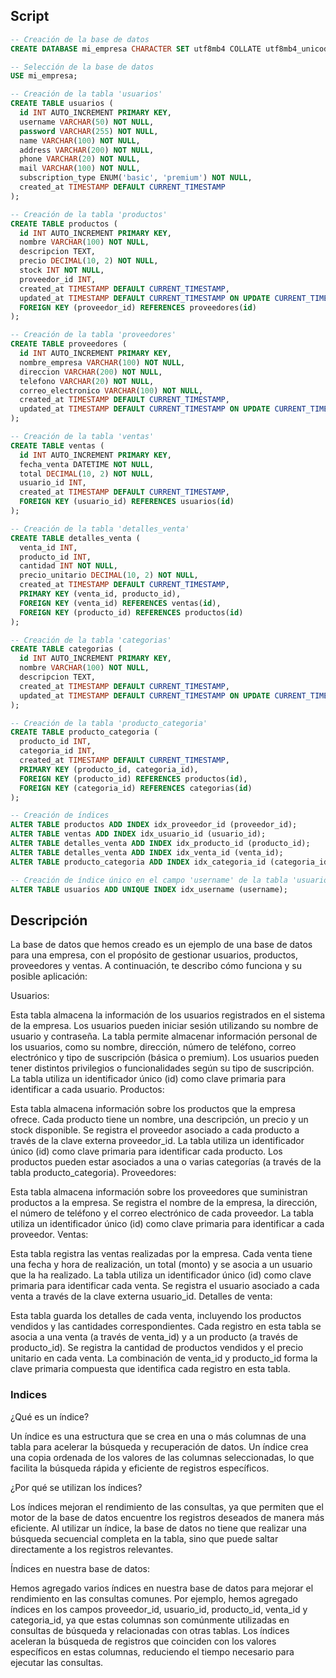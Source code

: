 

## Script

````sql
-- Creación de la base de datos
CREATE DATABASE mi_empresa CHARACTER SET utf8mb4 COLLATE utf8mb4_unicode_ci;

-- Selección de la base de datos
USE mi_empresa;

-- Creación de la tabla 'usuarios'
CREATE TABLE usuarios (
  id INT AUTO_INCREMENT PRIMARY KEY,
  username VARCHAR(50) NOT NULL,
  password VARCHAR(255) NOT NULL,
  name VARCHAR(100) NOT NULL,
  address VARCHAR(200) NOT NULL,
  phone VARCHAR(20) NOT NULL,
  mail VARCHAR(100) NOT NULL,
  subscription_type ENUM('basic', 'premium') NOT NULL,
  created_at TIMESTAMP DEFAULT CURRENT_TIMESTAMP
);

-- Creación de la tabla 'productos'
CREATE TABLE productos (
  id INT AUTO_INCREMENT PRIMARY KEY,
  nombre VARCHAR(100) NOT NULL,
  descripcion TEXT,
  precio DECIMAL(10, 2) NOT NULL,
  stock INT NOT NULL,
  proveedor_id INT,
  created_at TIMESTAMP DEFAULT CURRENT_TIMESTAMP,
  updated_at TIMESTAMP DEFAULT CURRENT_TIMESTAMP ON UPDATE CURRENT_TIMESTAMP,
  FOREIGN KEY (proveedor_id) REFERENCES proveedores(id)
);

-- Creación de la tabla 'proveedores'
CREATE TABLE proveedores (
  id INT AUTO_INCREMENT PRIMARY KEY,
  nombre_empresa VARCHAR(100) NOT NULL,
  direccion VARCHAR(200) NOT NULL,
  telefono VARCHAR(20) NOT NULL,
  correo_electronico VARCHAR(100) NOT NULL,
  created_at TIMESTAMP DEFAULT CURRENT_TIMESTAMP,
  updated_at TIMESTAMP DEFAULT CURRENT_TIMESTAMP ON UPDATE CURRENT_TIMESTAMP
);

-- Creación de la tabla 'ventas'
CREATE TABLE ventas (
  id INT AUTO_INCREMENT PRIMARY KEY,
  fecha_venta DATETIME NOT NULL,
  total DECIMAL(10, 2) NOT NULL,
  usuario_id INT,
  created_at TIMESTAMP DEFAULT CURRENT_TIMESTAMP,
  FOREIGN KEY (usuario_id) REFERENCES usuarios(id)
);

-- Creación de la tabla 'detalles_venta'
CREATE TABLE detalles_venta (
  venta_id INT,
  producto_id INT,
  cantidad INT NOT NULL,
  precio_unitario DECIMAL(10, 2) NOT NULL,
  created_at TIMESTAMP DEFAULT CURRENT_TIMESTAMP,
  PRIMARY KEY (venta_id, producto_id),
  FOREIGN KEY (venta_id) REFERENCES ventas(id),
  FOREIGN KEY (producto_id) REFERENCES productos(id)
);

-- Creación de la tabla 'categorias'
CREATE TABLE categorias (
  id INT AUTO_INCREMENT PRIMARY KEY,
  nombre VARCHAR(100) NOT NULL,
  descripcion TEXT,
  created_at TIMESTAMP DEFAULT CURRENT_TIMESTAMP,
  updated_at TIMESTAMP DEFAULT CURRENT_TIMESTAMP ON UPDATE CURRENT_TIMESTAMP
);

-- Creación de la tabla 'producto_categoria'
CREATE TABLE producto_categoria (
  producto_id INT,
  categoria_id INT,
  created_at TIMESTAMP DEFAULT CURRENT_TIMESTAMP,
  PRIMARY KEY (producto_id, categoria_id),
  FOREIGN KEY (producto_id) REFERENCES productos(id),
  FOREIGN KEY (categoria_id) REFERENCES categorias(id)
);

-- Creación de índices
ALTER TABLE productos ADD INDEX idx_proveedor_id (proveedor_id);
ALTER TABLE ventas ADD INDEX idx_usuario_id (usuario_id);
ALTER TABLE detalles_venta ADD INDEX idx_producto_id (producto_id);
ALTER TABLE detalles_venta ADD INDEX idx_venta_id (venta_id);
ALTER TABLE producto_categoria ADD INDEX idx_categoria_id (categoria_id);

-- Creación de índice único en el campo 'username' de la tabla 'usuarios'
ALTER TABLE usuarios ADD UNIQUE INDEX idx_username (username);

````

## Descripción

La base de datos que hemos creado es un ejemplo de una base de datos para una empresa, con el propósito de gestionar usuarios, productos, proveedores y ventas. A continuación, te describo cómo funciona y su posible aplicación:

Usuarios:

Esta tabla almacena la información de los usuarios registrados en el sistema de la empresa.
Los usuarios pueden iniciar sesión utilizando su nombre de usuario y contraseña.
La tabla permite almacenar información personal de los usuarios, como su nombre, dirección, número de teléfono, correo electrónico y tipo de suscripción (básica o premium).
Los usuarios pueden tener distintos privilegios o funcionalidades según su tipo de suscripción.
La tabla utiliza un identificador único (id) como clave primaria para identificar a cada usuario.
Productos:

Esta tabla almacena información sobre los productos que la empresa ofrece.
Cada producto tiene un nombre, una descripción, un precio y un stock disponible.
Se registra el proveedor asociado a cada producto a través de la clave externa proveedor_id.
La tabla utiliza un identificador único (id) como clave primaria para identificar cada producto.
Los productos pueden estar asociados a una o varias categorías (a través de la tabla producto_categoria).
Proveedores:

Esta tabla almacena información sobre los proveedores que suministran productos a la empresa.
Se registra el nombre de la empresa, la dirección, el número de teléfono y el correo electrónico de cada proveedor.
La tabla utiliza un identificador único (id) como clave primaria para identificar a cada proveedor.
Ventas:

Esta tabla registra las ventas realizadas por la empresa.
Cada venta tiene una fecha y hora de realización, un total (monto) y se asocia a un usuario que la ha realizado.
La tabla utiliza un identificador único (id) como clave primaria para identificar cada venta.
Se registra el usuario asociado a cada venta a través de la clave externa usuario_id.
Detalles de venta:

Esta tabla guarda los detalles de cada venta, incluyendo los productos vendidos y las cantidades correspondientes.
Cada registro en esta tabla se asocia a una venta (a través de venta_id) y a un producto (a través de producto_id).
Se registra la cantidad de productos vendidos y el precio unitario en cada venta.
La combinación de venta_id y producto_id forma la clave primaria compuesta que identifica cada registro en esta tabla.

### Indices

¿Qué es un índice?

Un índice es una estructura que se crea en una o más columnas de una tabla para acelerar la búsqueda y recuperación de datos.
Un índice crea una copia ordenada de los valores de las columnas seleccionadas, lo que facilita la búsqueda rápida y eficiente de registros específicos.

¿Por qué se utilizan los índices?

Los índices mejoran el rendimiento de las consultas, ya que permiten que el motor de la base de datos encuentre los registros deseados de manera más eficiente.
Al utilizar un índice, la base de datos no tiene que realizar una búsqueda secuencial completa en la tabla, sino que puede saltar directamente a los registros relevantes.

Índices en nuestra base de datos:

Hemos agregado varios índices en nuestra base de datos para mejorar el rendimiento en las consultas comunes.
Por ejemplo, hemos agregado índices en los campos proveedor_id, usuario_id, producto_id, venta_id y categoria_id, ya que estas columnas son comúnmente utilizadas en consultas de búsqueda y relacionadas con otras tablas.
Los índices aceleran la búsqueda de registros que coinciden con los valores específicos en estas columnas, reduciendo el tiempo necesario para ejecutar las consultas.
